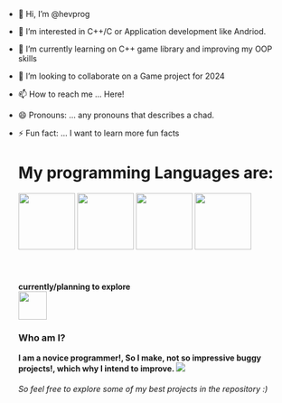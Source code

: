 - 👋 Hi, I’m @hevprog
- 👀 I’m interested in C++/C or Application development like Andriod. 
- 🌱 I’m currently learning on C++ game library and improving my OOP skills
- 💞️ I’m looking to collaborate on a Game project for 2024 
- 📫 How to reach me ... Here!
- 😄 Pronouns: ... any pronouns that describes a chad.
- ⚡ Fun fact: ... I want to learn more fun facts

  <h1>My programming Languages are: </h1>
  <p>
  <img height=100 src="https://upload.wikimedia.org/wikipedia/commons/1/18/ISO_C%2B%2B_Logo.svg"></img>
  <img height = 100 src="https://i.namu.wiki/i/KcqDuQYTxNpUcLIMZTg28QXse0XiWx1G7K68kYYCo1GuhoHmhB_V8Qe9odGGt0BH9-0nQZTN53WXTNpDmwVfWQ.svg"></img>
  <img height = 100 src="https://raw.githubusercontent.com/abranhe/programming-languages-logos/e1be48ad2dffe3e6e0e24fdefa9e740167fb2315/src/java/java.svg"></img>
  <img height = 100 src ="https://raw.githubusercontent.com/abranhe/programming-languages-logos/e1be48ad2dffe3e6e0e24fdefa9e740167fb2315/src/python/python.svg"></img>
  <b><br><br><br><h4>currently/planning to explore</h4</b><br> <img height = 50 src= https://upload.wikimedia.org/wikipedia/commons/thumb/9/99/Unofficial_JavaScript_logo_2.svg/1200px-Unofficial_JavaScript_logo_2.svg.png></img> </html></p>
  <h3>Who am I?</h3>
  I am a novice programmer!, So I make, not so impressive buggy projects!, which why I intend to improve.
  <img src="https://media.tenor.com/pPKOYQpTO8AAAAAM/monkey-developer.gif"></img>
  <h6>So feel free to explore some of my best projects in the repository :)</h6>
<!---
hevprog/hevprog is a ✨ special ✨ repository because its `README.md` (this file) appears on your GitHub profile.
You can click the Preview link to take a look at your changes.
--->
